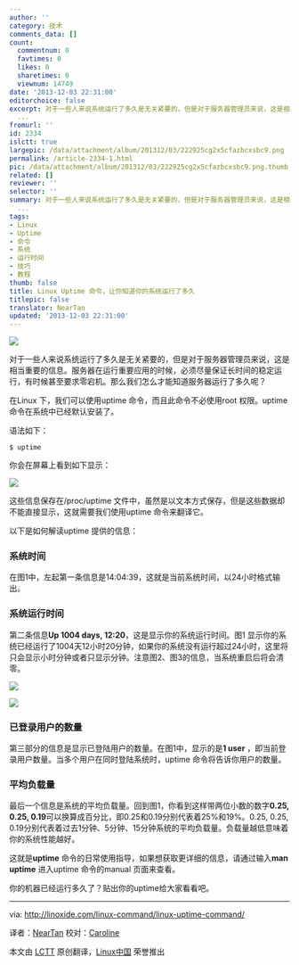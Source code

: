 ```yaml
---
author: ''
category: 技术
comments_data: []
count:
  commentnum: 0
  favtimes: 0
  likes: 0
  sharetimes: 0
  viewnum: 14749
date: '2013-12-03 22:31:00'
editorchoice: false
excerpt: 对于一些人来说系统运行了多久是无关紧要的，但是对于服务器管理员来说，这是相当重要的信息。服务器在运行重要应用的时候，必须尽量保证长时间的稳定运行，有时候甚至要求零宕机。那么我们怎么才能知道服务器运行了
  ...
fromurl: ''
id: 2334
islctt: true
largepic: /data/attachment/album/201312/03/222925cg2x5cfazbcxsbc9.png
permalink: /article-2334-1.html
pic: /data/attachment/album/201312/03/222925cg2x5cfazbcxsbc9.png.thumb.jpg
related: []
reviewer: ''
selector: ''
summary: 对于一些人来说系统运行了多久是无关紧要的，但是对于服务器管理员来说，这是相当重要的信息。服务器在运行重要应用的时候，必须尽量保证长时间的稳定运行，有时候甚至要求零宕机。那么我们怎么才能知道服务器运行了
  ...
tags:
- Linux
- Uptime
- 命令
- 系统
- 运行时间
- 技巧
- 教程
thumb: false
title: Linux Uptime 命令，让你知道你的系统运行了多久
titlepic: false
translator: NearTan
updated: '2013-12-03 22:31:00'
---
```


![](/data/attachment/album/201312/03/222925cg2x5cfazbcxsbc9.png)


对于一些人来说系统运行了多久是无关紧要的，但是对于服务器管理员来说，这是相当重要的信息。服务器在运行重要应用的时候，必须尽量保证长时间的稳定运行，有时候甚至要求零宕机。那么我们怎么才能知道服务器运行了多久呢？


在Linux 下，我们可以使用uptime 命令，而且此命令不必使用root 权限。uptime 命令在系统中已经默认安装了。


语法如下：



```
$ uptime

```

你会在屏幕上看到如下显示：


![](/data/attachment/album/201312/03/222932r0l555qqy0ghhull.png)


这些信息保存在/proc/uptime 文件中，虽然是以文本方式保存，但是这些数据却不能直接显示，这就需要我们使用uptime 命令来翻译它。


以下是如何解读uptime 提供的信息：


### 系统时间


在图1中，左起第一条信息是14:04:39，这就是当前系统时间，以24小时格式输出。


### 系统运行时间


第二条信息**Up 1004 days, 12:20**，这是显示你的系统运行时间。图1 显示你的系统已经运行了1004天12小时20分钟，如果你的系统没有运行超过24小时，这里将只会显示小时分钟或者只显示分钟。注意图2、图3的信息，当系统重启后将会清零。


![](/data/attachment/album/201312/03/222933ae8aahs7s77ae487.png)


![](/data/attachment/album/201312/03/222933m0a5u5yrwan5njyg.png)


### 已登录用户的数量


第三部分的信息是显示已登陆用户的数量。在图1中，显示的是**1 user** ，即当前登录用户数量。当多个用户在同时登陆系统时，uptime 命令将告诉你用户的数量。


### 平均负载量


最后一个信息是系统的平均负载量。回到图1，你看到这样带两位小数的数字**0.25, 0.25, 0.19**可以换算成百分比，即0.25和0.19分别代表着25%和19%。0.25, 0.25, 0.19分别代表着过去1分钟、5分钟、15分钟系统的平均负载量。负载量越低意味着你的系统性能越好。


这就是**uptime** 命令的日常使用指导，如果想获取更详细的信息，请通过输入**man uptime** 进入uptime 命令的manual 页面来查看。


你的机器已经运行多久了？贴出你的uptime给大家看看吧。




---


via: <http://linoxide.com/linux-command/linux-uptime-command/>


译者：[NearTan](https://github.com/NearTan) 校对：[Caroline](https://github.com/carolinewuyan)


本文由 [LCTT](https://github.com/LCTT/TranslateProject) 原创翻译，[Linux中国](http://linux.cn/) 荣誉推出